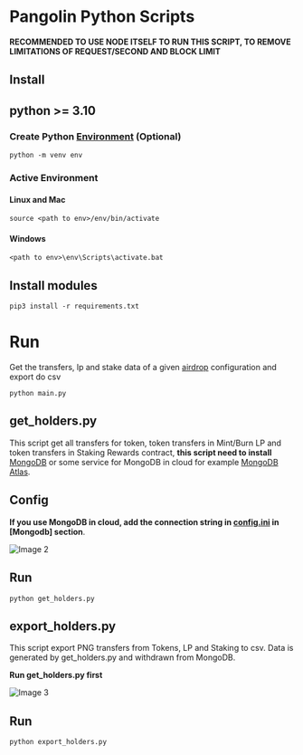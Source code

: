 # Pangolin Python Scripts

**RECOMMENDED TO USE NODE ITSELF TO RUN THIS SCRIPT, TO REMOVE LIMITATIONS OF REQUEST/SECOND AND BLOCK LIMIT**

## Install

## python **>= 3.10**

### Create Python [Environment](https://docs.python.org/3/tutorial/venv.html) (Optional)
`python -m venv env`

### Active Environment 

#### Linux and Mac

`source <path to env>/env/bin/activate`

#### Windows

`<path to env>\env\Scripts\activate.bat`

## Install modules

`pip3 install -r requirements.txt`

# Run
Get the transfers, lp and stake data of a given [airdrop](airdrops/) configuration and export do csv

`python main.py`

## get_holders.py

This script get all transfers for token, token transfers in Mint/Burn LP and token transfers in Staking Rewards contract, **this script need to install** [MongoDB](https://www.mongodb.com/) or some service for MongoDB in cloud for example [MongoDB Atlas](https://www.mongodb.com/atlas/database).

## Config

**If you use MongoDB in cloud, add the connection string in [config.ini](config.ini) in [Mongodb] section**.

![Image 2](https://i.imgur.com/aJLb9r7.png)

## Run
`python get_holders.py`

## export_holders.py

This script export PNG transfers from Tokens, LP and Staking to csv. Data is generated by get_holders.py and withdrawn from MongoDB.

**Run get_holders.py first**

![Image 3](https://i.imgur.com/9OdOAaI.png)

## Run
`python export_holders.py`
